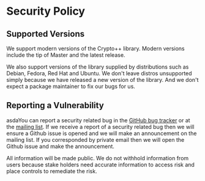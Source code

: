 # Security Policy

## Supported Versions

We support modern versions of the Crypto++ library. Modern versions include the tip of Master and the latest release.

We also support versions of the library supplied by distributions such as Debian, Fedora, Red Hat and Ubuntu. We don't leave distros unsupported simply because we have released a new version of the library. And we don't expect a package maintainer to fix our bugs for us.

## Reporting a Vulnerability
asdaYou can report a security related bug in the [GitHub bug tracker](https://github.com/weidai11/cryptopp) or at the [mailing list](https://groups.google.com/g/cryptopp-users).
If we receive a report of a security related bug then we will ensure a Github issue is opened and we will make an announcement on the mailing list. If you corresponded by private email then we will open the Github issue and make the announcement.

All information will be made public. We do not withhold information from users because stake holders need accurate information to access risk and place controls to remediate the risk.
